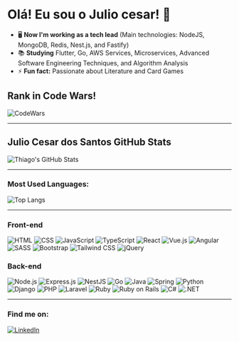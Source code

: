 # Olá! Eu sou o Julio cesar! 👋

- 🖥️ **Now I'm working as a tech lead** (Main technologies: NodeJS, MongoDB, Redis, Nest.js, and Fastify)
- 📚 **Studying** Flutter, Go, AWS Services, Microservices, Advanced Software Engineering Techniques, and Algorithm Analysis
- ⚡ **Fun fact:** Passionate about Literature and Card Games

## Rank in Code Wars!
![CodeWars](https://www.codewars.com/users/Julio%20%20Cesar/badges/large)

---

## Julio Cesar dos Santos GitHub Stats
![Thiago's GitHub Stats](https://github-readme-stats.vercel.app/api?username=ThiagoBussola&show_icons=true&theme=dark&count_private=true)

---

### Most Used Languages:
![Top Langs](https://github-readme-stats.vercel.app/api/top-langs/?username=ThiagoBussola&layout=compact&theme=dark)

---

### Front-end
![HTML](https://img.shields.io/badge/-HTML-333333?style=flat&logo=html5&link=https://developer.mozilla.org/en-US/docs/Web/HTML)
![CSS](https://img.shields.io/badge/-CSS-333333?style=flat&logo=css3&link=https://developer.mozilla.org/en-US/docs/Web/CSS)
![JavaScript](https://img.shields.io/badge/-JavaScript-333333?style=flat&logo=javascript&link=https://developer.mozilla.org/en-US/docs/Web/JavaScript)
![TypeScript](https://img.shields.io/badge/-TypeScript-333333?style=flat&logo=typescript&link=https://www.typescriptlang.org/)
![React](https://img.shields.io/badge/-React-333333?style=flat&logo=react&link=https://reactjs.org/)
![Vue.js](https://img.shields.io/badge/-Vue.js-333333?style=flat&logo=vue.js&link=https://vuejs.org/)
![Angular](https://img.shields.io/badge/-Angular-333333?style=flat&logo=angular&link=https://angular.io/)
![SASS](https://img.shields.io/badge/-SASS-333333?style=flat&logo=sass&link=https://sass-lang.com/)
![Bootstrap](https://img.shields.io/badge/-Bootstrap-333333?style=flat&logo=bootstrap&link=https://getbootstrap.com/)
![Tailwind CSS](https://img.shields.io/badge/-TailwindCSS-333333?style=flat&logo=tailwindcss&link=https://tailwindcss.com/)
![jQuery](https://img.shields.io/badge/-jQuery-333333?style=flat&logo=jquery&link=https://jquery.com/)

### Back-end
![Node.js](https://img.shields.io/badge/-Node.js-333333?style=flat&logo=node.js&link=https://nodejs.org/)
![Express.js](https://img.shields.io/badge/-Express.js-333333?style=flat&logo=express&link=https://expressjs.com/)
![NestJS](https://img.shields.io/badge/-NestJS-333333?style=flat&logo=nestjs&link=https://nestjs.com/)
![Go](https://img.shields.io/badge/-Go-333333?style=flat&logo=go&link=https://golang.org/)
![Java](https://img.shields.io/badge/-Java-333333?style=flat&logo=java&link=https://www.java.com/)
![Spring](https://img.shields.io/badge/-Spring-333333?style=flat&logo=spring&link=https://spring.io/)
![Python](https://img.shields.io/badge/-Python-333333?style=flat&logo=python&link=https://www.python.org/)
![Django](https://img.shields.io/badge/-Django-333333?style=flat&logo=django&link=https://www.djangoproject.com/)
![PHP](https://img.shields.io/badge/-PHP-333333?style=flat&logo=php&link=https://www.php.net/)
![Laravel](https://img.shields.io/badge/-Laravel-333333?style=flat&logo=laravel&link=https://laravel.com/)
![Ruby](https://img.shields.io/badge/-Ruby-333333?style=flat&logo=ruby&link=https://www.ruby-lang.org/)
![Ruby on Rails](https://img.shields.io/badge/-Ruby%20on%20Rails-333333?style=flat&logo=rubyonrails&link=https://rubyonrails.org/)
![C#](https://img.shields.io/badge/-C%23-333333?style=flat&logo=c-sharp&link=https://docs.microsoft.com/en-us/dotnet/csharp/)
![.NET](https://img.shields.io/badge/-.NET-333333?style=flat&logo=dotnet&link=https://dotnet.microsoft.com/)

---

### Find me on:
[![LinkedIn](https://img.shields.io/badge/-LinkedIn-blue?style=flat&logo=linkedin)](https://www.linkedin.com/in/seu-perfil)

